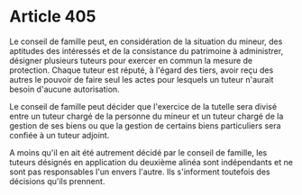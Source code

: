 # Article 405

Le conseil de famille peut, en considération de la situation du mineur, des aptitudes des intéressés et de la consistance du patrimoine à administrer, désigner plusieurs tuteurs pour exercer en commun la mesure de protection. Chaque tuteur est réputé, à l'égard des tiers, avoir reçu des autres le pouvoir de faire seul les actes pour lesquels un tuteur n'aurait besoin d'aucune autorisation.

Le conseil de famille peut décider que l'exercice de la tutelle sera divisé entre un tuteur chargé de la personne du mineur et un tuteur chargé de la gestion de ses biens ou que la gestion de certains biens particuliers sera confiée à un tuteur adjoint.

A moins qu'il en ait été autrement décidé par le conseil de famille, les tuteurs désignés en application du deuxième alinéa sont indépendants et ne sont pas responsables l'un envers l'autre. Ils s'informent toutefois des décisions qu'ils prennent.

